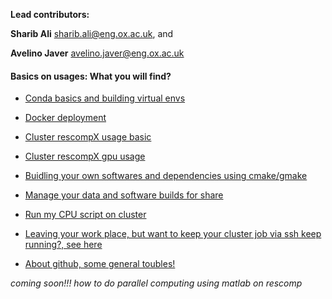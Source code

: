 **Lead contributors:**

**Sharib Ali** <sharib.ali@eng.ox.ac.uk>, and 

**Avelino Javer** <avelino.javer@eng.ox.ac.uk>


#### Basics on usages: What you will find?

- [Conda basics and building virtual envs](https://gitlab.com/sharibOx/tutorials/blob/master/conda_essentials.md)

- [Docker deployment](https://gitlab.com/sharibOx/tutorials/blob/master/docker_essentials.md) 

- [Cluster rescompX usage basic](https://gitlab.com/sharibOx/tutorials/blob/master/clusterRescomp.md) 

- [Cluster rescompX gpu usage](https://gitlab.com/sharibOx/tutorials/blob/master/buildMyGpuEnvironment.md)

- [Buidling your own softwares and dependencies using cmake/gmake](https://gitlab.com/sharibOx/tutorials/blob/master/buildyourDependencies.md)

- [Manage your data and software builds for share](https://gitlab.com/sharibOx/tutorials/blob/master/putmyDataResComp.md)

- [Run my CPU script on cluster](https://github.com/sharibox/tutorial/blob/master/scriptForRunningParallelJobs.sh)

- [Leaving your work place, but want to keep your cluster job via ssh keep running?, see here](https://github.com/sharibox/tutorial/blob/master/screen.md)

- [About github, some general toubles!](https://github.com/sharibox/tutorial/blob/master/githubTroubles.md)


*coming soon!!! how to do parallel computing using matlab on rescomp*


	


